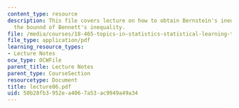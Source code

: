 ```yaml
---
content_type: resource
description: This file covers lecture on how to obtain Bernstein's inequality by weekening
  the bounnd of Bennett's inequality.
file: /media/courses/18-465-topics-in-statistics-statistical-learning-theory-spring-2007/50b28fb3952ea4067a53ac9949a49a34_lecture06.pdf
file_type: application/pdf
learning_resource_types:
- Lecture Notes
ocw_type: OCWFile
parent_title: Lecture Notes
parent_type: CourseSection
resourcetype: Document
title: lecture06.pdf
uid: 50b28fb3-952e-a406-7a53-ac9949a49a34
---
```

